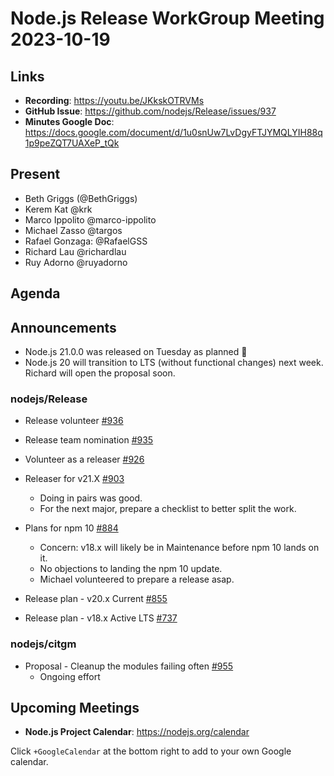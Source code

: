 # Node.js  Release WorkGroup Meeting 2023-10-19

## Links

* **Recording**: https://youtu.be/JKkskOTRVMs
* **GitHub Issue**: https://github.com/nodejs/Release/issues/937
* **Minutes Google Doc**: https://docs.google.com/document/d/1u0snUw7LvDgyFTJYMQLYIH88q1p9peZQT7UAXeP_tQk

## Present

* Beth Griggs (@BethGriggs)
* Kerem Kat @krk
* Marco Ippolito @marco-ippolito
* Michael Zasso @targos
* Rafael Gonzaga: @RafaelGSS
* Richard Lau @richardlau
* Ruy Adorno @ruyadorno

## Agenda

## Announcements

* Node.js 21.0.0 was released on Tuesday as planned 🎉
* Node.js 20 will transition to LTS (without functional changes) next week. Richard will open the proposal soon.

### nodejs/Release

* Release volunteer [#936](https://github.com/nodejs/Release/issues/936)
* Release team nomination [#935](https://github.com/nodejs/Release/issues/935)
* Volunteer as a releaser [#926](https://github.com/nodejs/Release/issues/926)

* Releaser for v21.X [#903](https://github.com/nodejs/Release/issues/903)
  * Doing in pairs was good.
  * For the next major, prepare a checklist to better split the work.
* Plans for npm 10 [#884](https://github.com/nodejs/Release/issues/884)
  * Concern: v18.x will likely be in Maintenance before npm 10 lands on it.
  * No objections to landing the npm 10 update.
  * Michael volunteered to prepare a release asap.
* Release plan - v20.x Current [#855](https://github.com/nodejs/Release/issues/855)
* Release plan - v18.x Active LTS [#737](https://github.com/nodejs/Release/issues/737)

### nodejs/citgm

* Proposal - Cleanup the modules failing often [#955](https://github.com/nodejs/citgm/issues/955)
  * Ongoing effort

## Upcoming Meetings

* **Node.js Project Calendar**: <https://nodejs.org/calendar>

Click `+GoogleCalendar` at the bottom right to add to your own Google calendar.

